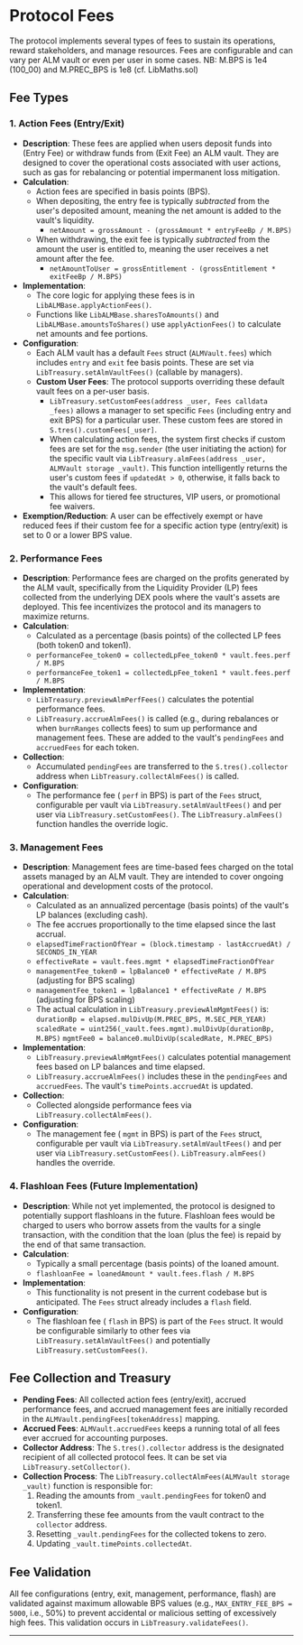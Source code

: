 # Protocol Fees

The protocol implements several types of fees to sustain its operations, reward stakeholders, and manage resources. Fees are configurable and can vary per ALM vault or even per user in some cases.
NB: M.BPS is 1e4 (100_00) and M.PREC_BPS is 1e8 (cf. LibMaths.sol)

## Fee Types

### 1. Action Fees (Entry/Exit)

*   **Description**: These fees are applied when users deposit funds into (Entry Fee) or withdraw funds from (Exit Fee) an ALM vault. They are designed to cover the operational costs associated with user actions, such as gas for rebalancing or potential impermanent loss mitigation.
*   **Calculation**:
    *   Action fees are specified in basis points (BPS).
    *   When depositing, the entry fee is typically *subtracted* from the user's deposited amount, meaning the net amount is added to the vault's liquidity.
        *   `netAmount = grossAmount - (grossAmount * entryFeeBp / M.BPS)`
    *   When withdrawing, the exit fee is typically *subtracted* from the amount the user is entitled to, meaning the user receives a net amount after the fee.
        *   `netAmountToUser = grossEntitlement - (grossEntitlement * exitFeeBp / M.BPS)`
*   **Implementation**:
    *   The core logic for applying these fees is in `LibALMBase.applyActionFees()`.
    *   Functions like `LibALMBase.sharesToAmounts()` and `LibALMBase.amountsToShares()` use `applyActionFees()` to calculate net amounts and fee portions.
*   **Configuration**:
    *   Each ALM vault has a default `Fees` struct (`ALMVault.fees`) which includes `entry` and `exit` fee basis points. These are set via `LibTreasury.setAlmVaultFees()` (callable by managers).
    *   **Custom User Fees**: The protocol supports overriding these default vault fees on a per-user basis.
        *   `LibTreasury.setCustomFees(address _user, Fees calldata _fees)` allows a manager to set specific `Fees` (including entry and exit BPS) for a particular user. These custom fees are stored in `S.tres().customFees[_user]`.
        *   When calculating action fees, the system first checks if custom fees are set for the `msg.sender` (the user initiating the action) for the specific vault via `LibTreasury.almFees(address _user, ALMVault storage _vault)`. This function intelligently returns the user's custom fees if `updatedAt > 0`, otherwise, it falls back to the vault's default fees.
        *   This allows for tiered fee structures, VIP users, or promotional fee waivers.
*   **Exemption/Reduction**: A user can be effectively exempt or have reduced fees if their custom fee for a specific action type (entry/exit) is set to 0 or a lower BPS value.

### 2. Performance Fees

*   **Description**: Performance fees are charged on the profits generated by the ALM vault, specifically from the Liquidity Provider (LP) fees collected from the underlying DEX pools where the vault's assets are deployed. This fee incentivizes the protocol and its managers to maximize returns.
*   **Calculation**:
    *   Calculated as a percentage (basis points) of the collected LP fees (both token0 and token1).
    *   `performanceFee_token0 = collectedLpFee_token0 * vault.fees.perf / M.BPS`
    *   `performanceFee_token1 = collectedLpFee_token1 * vault.fees.perf / M.BPS`
*   **Implementation**:
    *   `LibTreasury.previewAlmPerfFees()` calculates the potential performance fees.
    *   `LibTreasury.accrueAlmFees()` is called (e.g., during rebalances or when `burnRanges` collects fees) to sum up performance and management fees. These are added to the vault's `pendingFees` and `accruedFees` for each token.
*   **Collection**:
    *   Accumulated `pendingFees` are transferred to the `S.tres().collector` address when `LibTreasury.collectAlmFees()` is called.
*   **Configuration**:
    *   The performance fee ( `perf` in BPS) is part of the `Fees` struct, configurable per vault via `LibTreasury.setAlmVaultFees()` and per user via `LibTreasury.setCustomFees()`. The `LibTreasury.almFees()` function handles the override logic.

### 3. Management Fees

*   **Description**: Management fees are time-based fees charged on the total assets managed by an ALM vault. They are intended to cover ongoing operational and development costs of the protocol.
*   **Calculation**:
    *   Calculated as an annualized percentage (basis points) of the vault's LP balances (excluding cash).
    *   The fee accrues proportionally to the time elapsed since the last accrual.
    *   `elapsedTimeFractionOfYear = (block.timestamp - lastAccruedAt) / SECONDS_IN_YEAR`
    *   `effectiveRate = vault.fees.mgmt * elapsedTimeFractionOfYear`
    *   `managementFee_token0 = lpBalance0 * effectiveRate / M.BPS` (adjusting for BPS scaling)
    *   `managementFee_token1 = lpBalance1 * effectiveRate / M.BPS` (adjusting for BPS scaling)
    *   The actual calculation in `LibTreasury.previewAlmMgmtFees()` is:
        `durationBp = elapsed.mulDivUp(M.PREC_BPS, M.SEC_PER_YEAR)`
        `scaledRate = uint256(_vault.fees.mgmt).mulDivUp(durationBp, M.BPS)`
        `mgmtFee0 = balance0.mulDivUp(scaledRate, M.PREC_BPS)`
*   **Implementation**:
    *   `LibTreasury.previewAlmMgmtFees()` calculates potential management fees based on LP balances and time elapsed.
    *   `LibTreasury.accrueAlmFees()` includes these in the `pendingFees` and `accruedFees`. The vault's `timePoints.accruedAt` is updated.
*   **Collection**:
    *   Collected alongside performance fees via `LibTreasury.collectAlmFees()`.
*   **Configuration**:
    *   The management fee ( `mgmt` in BPS) is part of the `Fees` struct, configurable per vault via `LibTreasury.setAlmVaultFees()` and per user via `LibTreasury.setCustomFees()`. `LibTreasury.almFees()` handles the override.

### 4. Flashloan Fees (Future Implementation)

*   **Description**: While not yet implemented, the protocol is designed to potentially support flashloans in the future. Flashloan fees would be charged to users who borrow assets from the vaults for a single transaction, with the condition that the loan (plus the fee) is repaid by the end of that same transaction.
*   **Calculation**:
    *   Typically a small percentage (basis points) of the loaned amount.
    *   `flashloanFee = loanedAmount * vault.fees.flash / M.BPS`
*   **Implementation**:
    *   This functionality is not present in the current codebase but is anticipated. The `Fees` struct already includes a `flash` field.
*   **Configuration**:
    *   The flashloan fee ( `flash` in BPS) is part of the `Fees` struct. It would be configurable similarly to other fees via `LibTreasury.setAlmVaultFees()` and potentially `LibTreasury.setCustomFees()`.

## Fee Collection and Treasury

*   **Pending Fees**: All collected action fees (entry/exit), accrued performance fees, and accrued management fees are initially recorded in the `ALMVault.pendingFees[tokenAddress]` mapping.
*   **Accrued Fees**: `ALMVault.accruedFees` keeps a running total of all fees ever accrued for accounting purposes.
*   **Collector Address**: The `S.tres().collector` address is the designated recipient of all collected protocol fees. It can be set via `LibTreasury.setCollector()`.
*   **Collection Process**: The `LibTreasury.collectAlmFees(ALMVault storage _vault)` function is responsible for:
    1.  Reading the amounts from `_vault.pendingFees` for token0 and token1.
    2.  Transferring these fee amounts from the vault contract to the `collector` address.
    3.  Resetting `_vault.pendingFees` for the collected tokens to zero.
    4.  Updating `_vault.timePoints.collectedAt`.

## Fee Validation

All fee configurations (entry, exit, management, performance, flash) are validated against maximum allowable BPS values (e.g., `MAX_ENTRY_FEE_BPS = 5000`, i.e., 50%) to prevent accidental or malicious setting of excessively high fees. This validation occurs in `LibTreasury.validateFees()`.

---
